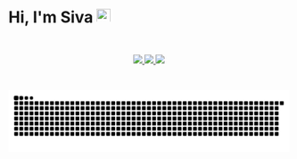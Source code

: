 # Hi, I'm Siva <img src="https://media.giphy.com/media/hvRJCLFzcasrR4ia7z/giphy.gif" height="25px" width="25px">

<br />

<p align="center">
    <a href="https://www.linkedin.com/in/sivayogasubramanian/">
        <picture>
          <source media="(prefers-color-scheme: dark)" srcset="https://img.shields.io/badge/-sivayogasubramanian-blue?style=for-the-badge&logo=Linkedin&logoColor=white&color=purple&link=https://www.linkedin.com/in/sivayogasubramanian/">
          <img src="https://img.shields.io/badge/-sivayogasubramanian-blue?style=for-the-badge&logo=Linkedin&logoColor=black&color=white&link=https://www.linkedin.com/in/sivayogasubramanian/">
        </picture>
    </a>
    <a href="https://sivarn.com">
        <picture>
          <source media="(prefers-color-scheme: dark)" srcset="https://img.shields.io/badge/Portfolio%20Website-46a2f1.svg?&style=for-the-badge&logo=Google-Chrome&logoColor=white&color=purple&link=https://www.sivarn.com/">
          <img src="https://img.shields.io/badge/Portfolio%20Website-46a2f1.svg?&style=for-the-badge&logo=Google-Chrome&logoColor=black&color=white&link=https://www.sivarn.com/">
        </picture>
    </a>
    <a href="https://blog.sivarn.com">
        <picture>
          <source media="(prefers-color-scheme: dark)" srcset="https://img.shields.io/badge/Blog-46a2f1.svg?&style=for-the-badge&logo=Google-Chrome&logoColor=white&color=purple&link=https://www.sivarn.com/">
          <img src="https://img.shields.io/badge/Blog-46a2f1.svg?&style=for-the-badge&logo=Google-Chrome&logoColor=black&color=white&link=https://www.sivarn.com/">
        </picture>
    </a>
</p>

<br />

<!---
<p align="center">
  <picture>
    <source media="(prefers-color-scheme: dark)" srcset="https://github-readme-stats.vercel.app/api?username=sivayogasubramanian&count_private=true&hide=stars&show_icons=true&hide_border=true&theme=github_dark">
    <img src="https://github-readme-stats.vercel.app/api?username=sivayogasubramanian&count_private=true&hide=stars&show_icons=true&hide_border=true">
  </picture>
</p>
-->

<p align="center">
    <picture>
      <source media="(prefers-color-scheme: dark)" srcset="https://raw.githubusercontent.com/sivayogasubramanian/sivayogasubramanian/output/github-snake-dark.svg">
      <img src="https://raw.githubusercontent.com/sivayogasubramanian/sivayogasubramanian/output/github-snake.svg">
    </picture>
</p>
